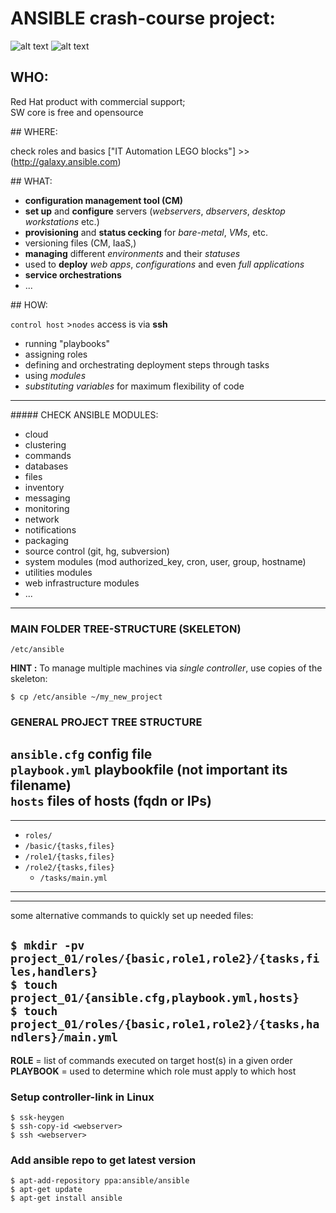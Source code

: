 # ANSIBLE crash-course project:

![alt text][logo1]
 ![alt text][logo2]

## WHO: 

Red Hat product with commercial support;  
SW core is free and opensource  

[logo1]: https://upload.wikimedia.org/wikipedia/commons/thumb/2/24/Ansible_logo.svg/50px-Ansible_logo.svg.png "Logo Title Text 2"
[logo2]: https://upload.wikimedia.org/wikipedia/en/thumb/6/6c/RedHat.svg/150px-RedHat.svg.png "RedHatLinux logo"


## WHERE:

check roles and basics ["IT Automation LEGO blocks"] >> (http://galaxy.ansible.com)



## WHAT: 

* **configuration management tool (CM)**
* **set up** and **configure** servers (*webservers*, *dbservers*, *desktop workstations* etc.)
* **provisioning** and **status cecking** for *bare-metal*, *VMs*, etc.
* versioning files (CM, IaaS,)
* **managing** different _environments_ and their _statuses_
* used to **deploy** _web apps_, _configurations_ and even _full applications_
* **service orchestrations**
* ...



## HOW: 

`control host` >`nodes`  access is via **ssh**

* running "playbooks"
* assigning roles
* defining and orchestrating deployment steps through tasks
* using _modules_ 
* _substituting variables_ for maximum flexibility of code

---

##### CHECK ANSIBLE MODULES:

* cloud
* clustering
* commands
* databases
* files
* inventory
* messaging
* monitoring
* network
* notifications
* packaging
* source control (git, hg, subversion)
* system modules (mod authorized_key, cron, user, group, hostname)
* utilities modules
* web infrastructure modules
* ...

---


### MAIN FOLDER TREE-STRUCTURE (SKELETON)

`/etc/ansible`  

**HINT :** To manage multiple machines via _single controller_, use copies of the skeleton:

`$ cp /etc/ansible ~/my_new_project`  


### GENERAL PROJECT TREE STRUCTURE

`ansible.cfg` 		config file  
`playbook.yml`		playbookfile (not important its filename)  
`hosts`				files of hosts (fqdn or IPs)  
---
---


* `roles/`  
 * `/basic/{tasks,files}`  
 * `/role1/{tasks,files}`  
 * `/role2/{tasks,files}`  
    * `/tasks/main.yml`  
---
---

some alternative commands to quickly set up needed files:  

`$ mkdir -pv project_01/roles/{basic,role1,role2}/{tasks,files,handlers}`  
`$ touch project_01/{ansible.cfg,playbook.yml,hosts}`  
`$ touch project_01/roles/{basic,role1,role2}/{tasks,handlers}/main.yml`  
---

**ROLE** = list of commands executed on target host(s) in a given order  
**PLAYBOOK** = used to determine which role must apply to which host



### Setup controller-link in Linux 

`$ ssk-heygen`  
`$ ssh-copy-id <webserver>`  
`$ ssh <webserver>`  

### Add ansible repo to get latest version

`$ apt-add-repository ppa:ansible/ansible`  
`$ apt-get update`  
`$ apt-get install ansible`  




